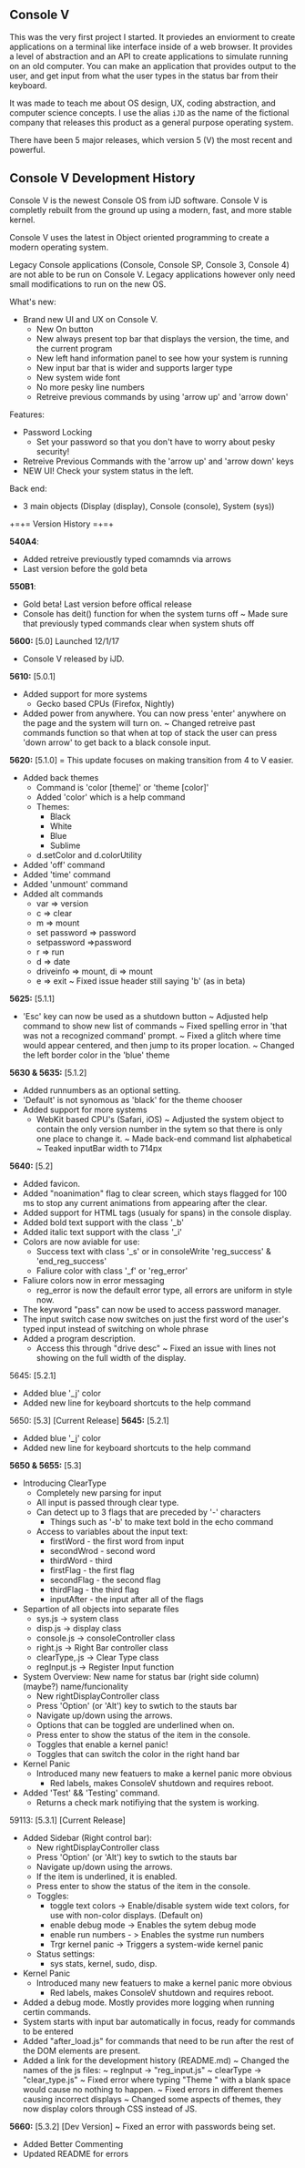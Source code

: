 ## Console V

This was the very first project I started. It proviedes an enviorment to create applications on a terminal like interface inside of a web browser. It provides a level of abstraction and an API to create applications to simulate running on an old computer. You can make an application that provides output to the user, and get input from what the user types in the status bar from their keyboard.

It was made to teach me about OS design, UX, coding abstraction, and computer science concepts. I use the alias `iJD` as the name of the fictional company that releases this product as a general purpose operating system.

There have been 5 major releases, which version 5 (V) the most recent and powerful.

## Console V Development History 

Console V is the newest Console OS from iJD software. Console V is completly 
rebuilt from the ground up using a modern, fast, and more stable kernel. 

Console V uses the latest in Object oriented programming to create a modern 
operating system. 

Legacy Console applications (Console, Console SP, Console 3, Console 4) are
not able to be run on Console V. Legacy applications however only need small 
modifications to run on the new OS. 

What's new:
+ Brand new UI and UX on Console V.
	+ New On button
	+ New always present top bar that displays the version, the time, and the current program 
	+ New left hand information panel to see how your system is running
	+ New input bar that is wider and supports larger type
	+ New system wide font
	+ No more pesky line numbers
	+ Retreive previous commands by using 'arrow up' and 'arrow down'

Features:
+ Password Locking
	+ Set your password so that you don't have to worry about pesky security!
+ Retreive Previous Commands with the 'arrow up' and 'arrow down' keys
+ NEW UI! Check your system status in the left.

Back end:
+ 3 main objects (Display (display), Console (console), System (sys))

+=+= Version History =+=+

**540A4**:
 + Added retreive previoustly typed comamnds via arrows
 + Last version before the gold beta

**550B1**:
 + Gold beta! Last version before offical release
 + Console has deit() function for when the system turns off
 ~ Made sure that previously typed commands clear when system shuts off

**5600:** [5.0] Launched 12/1/17
 + Console V released by iJD.


**5610:** [5.0.1]
 + Added support for more systems
 	- Gecko based CPUs (Firefox, Nightly)
 + Added power from anywhere. You can now press 'enter' anywhere on 
 	the page and the system will turn on.
 ~ Changed retreive past commands function so that when at top of stack
 	the user can press 'down arrow' to get back to a black console input.

**5620:** [5.1.0]
 = This update focuses on making transition from 4 to V easier.
 + Added back themes
 	+ Command is 'color [theme]' or 'theme [color]'
 	+ Added 'color' which is a help command
 	+ Themes:
 		+ Black
 		+ White
 		+ Blue
 		+ Sublime
 	+ d.setColor and d.colorUtility
 + Added 'off' command
 + Added 'time' command
 + Added 'unmount' command
 + Added alt commands
 	+ var => version
 	+ c => clear
 	+ m => mount
 	+ set password => password
 	+ setpassword =>password
 	+ r => run
 	+ d => date
 	+ driveinfo => mount, di => mount
 	+ e => exit
 ~ Fixed issue header still saying 'b' (as in beta)

**5625:** [5.1.1]
 + 'Esc' key can now be used as a shutdown button
 ~ Adjusted help command to show new list of commands
 ~ Fixed spelling error in 'that was not a recognized command' prompt.
 ~ Fixed a glitch where time would appear centered,  and then jump to its proper 
 	location.
 ~ Changed the left border color in the 'blue' theme

**5630 & 5635:** [5.1.2]
 + Added runnumbers as an optional setting.
 + 'Default' is not synomous as 'black' for the theme chooser
 + Added support for more systems
 	- WebKit based CPU's (Safari, iOS)
 ~ Adjusted the system object to contain the only version number in the sytem
 	so that there is only one place to change it.
 ~ Made back-end command list alphabetical
 ~ Teaked inputBar width to 714px

**5640:** [5.2] 
 + Added favicon.
 + Added "noanimation" flag to clear screen, which stays flagged for 100 ms
 	to stop any current animations from appearing after the clear.
 + Added support for HTML tags (usualy for spans) in the console display.
 + Added bold text support with the class '\_b'
 + Added italic text support with the class '\_i'
 + Colors are now aviable for use:
 	+ Success text with class '\_s' or in consoleWrite 'reg_success' &
 		'end_reg_success'
 	+ Faliure color with class '\_f' or 'reg_error'
 + Faliure colors now in error messaging
 	+ reg_error is now the default error type, all errors are uniform 
 		in style now.
 + The keyword "pass" can now be used to access password manager.
 + The input switch case now switches on just the first word of the user's
 	typed input instead of switching on whole phrase
 + Added a program description.
 	+ Access this through "drive desc"
 ~ Fixed an issue with lines not showing on the full width of the display.

5645: [5.2.1]
 + Added blue '\_j' color
 + Added new line for keyboard shortcuts to the help command

5650: [5.3] [Current Release]
**5645:** [5.2.1] 
 + Added blue '\_j' color
 + Added new line for keyboard shortcuts to the help command

**5650 & 5655:** [5.3]
 + Introducing ClearType
	+ Completely new parsing for input
	+ All input is passed through clear type. 
	+ Can detect up to 3 flags that are preceded by '-' characters
		+ Things such as '-b' to make text bold in the echo command
	+ Access to variables about the input text:
		+ firstWord  - the first word from input
		+ secondWrod - second word
		+ thirdWord  - third
		+ firstFlag  - the first flag
		+ secondFlag - the second flag
		+ thirdFlag  - the third flag
		+ inputAfter - the input after all of the flags
 + Separtion of all objects into separate files
	+ sys.js        -> system class
	+ disp.js       -> display class
	+ console.js    -> consoleController class
	+ right.js      -> Right Bar controller class
	+ clearType,.js -> Clear Type  class
	+ regInput.js   -> Register Input function
 + System Overview: New name for status bar (right side column) (maybe?) name/funcionality
 	+ New rightDisplayController class
 	+ Press 'Option' (or 'Alt') key to swtich to the stauts bar
 	+ Navigate up/down using the arrows.
 	+ Options that can be toggled are underlined when on.
 	+ Press enter to show the status of the item in the console.
	+ Toggles that enable a kernel panic!
	+ Toggles that can switch the color in the right hand bar
 + Kernel Panic
	+ Introduced many new featuers to make a kernel panic more obvious 
		+ Red labels, makes ConsoleV shutdown and requires reboot.
 + Added 'Test' && 'Testing' command.
 	+ Returns a check mark notifiying that the system is working.

59113: [5.3.1] [Current Release]
 + Added Sidebar (Right control bar):
 	+ New rightDisplayController class
 	+ Press 'Option' (or 'Alt') key to swtich to the stauts bar
 	+ Navigate up/down using the arrows.
 	+ If the item is underlined, it is enabled.
 	+ Press enter to show the status of the item in the console.
	+ Toggles:
		+ toggle text colors -> Enable/disable system wide text colors,
		for use with non-color displays. (Default on)
		+ enable debug mode -> Enables the sytem debug mode
		+ enable run numbers - > Enables the systme run numbers
		+ Trgr kernel panic -> Triggers a system-wide kernel panic
	+ Status settings:
		+ sys stats, kernel, sudo, disp.
 + Kernel Panic
	+ Introduced many new featuers to make a kernel panic more obvious 
		+ Red labels, makes ConsoleV shutdown and requires reboot.
 + Added a debug mode. Mostly provides more logging when running certin commands.
 + System starts with input bar automatically in focus, ready for commands to be entered
 + Added "after_load.js" for commands that need to be run after the rest of the DOM elements are present.
 + Added a link for the development history (README.md)
 ~ Changed the names of the js files:
 	~ regInput -> "reg_input.js"
 	~ clearType -> "clear_type.js"
 ~ Fixed error where typing "Theme " with a blank space would cause no nothing to happen. 
 ~ Fixed errors in different themes causing incorrect displays
 ~ Changed some aspects of themes, they now display colors through CSS instead of JS.

 **5660:** [5.3.2] [Dev Version]
 ~ Fixed an error with passwords being set.
 + Added Better Commenting
 + Updated README for errors

